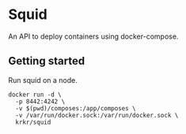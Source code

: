 # Squid

An API to deploy containers using docker-compose.

## Getting started

Run squid on a node.

```
docker run -d \
  -p 8442:4242 \
  -v $(pwd)/composes:/app/composes \
  -v /var/run/docker.sock:/var/run/docker.sock \
  krkr/squid
```